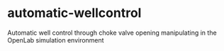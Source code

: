 # automatic-wellcontrol
Automatic well control through choke valve opening manipulating in the OpenLab simulation environment
